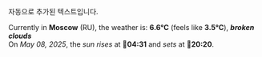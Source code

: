 
자동으로 추가된 텍스트입니다.

<!--START_SECTION:weather:moscow-->
Currently in **Moscow** (RU), the weather is: **6.6°C** (feels like **3.5°C**), ***broken clouds***<br/>
On *May 08, 2025*, the *sun rises* at 🌅**04:31** and *sets* at 🌇**20:20**.
<!--END_SECTION:weather-->
